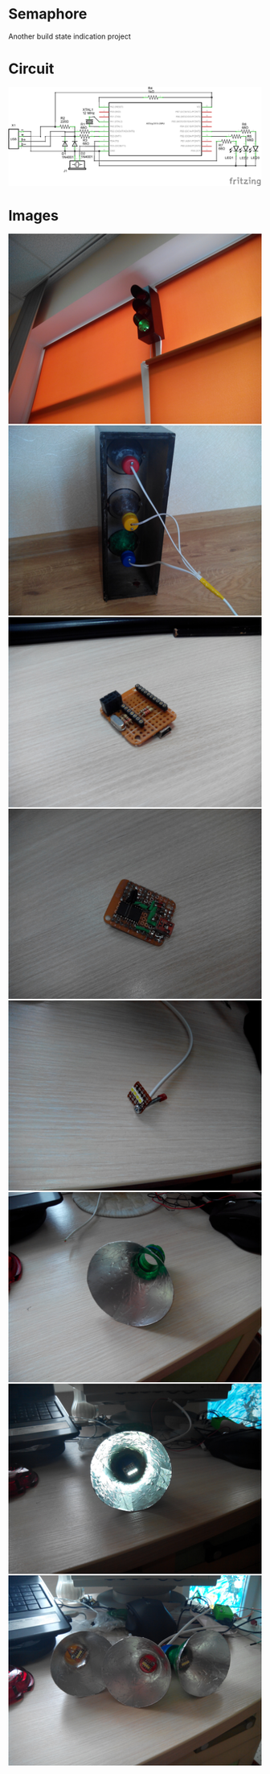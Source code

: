 Semaphore
=========

Another build state indication project

Circuit
=========
![Circuit](/usb_circuit/semaphore_circuit.png "Circuit")

Images
=========
![Complete](/images/IMG_20140908_161912.jpg "Complete")
![Inside](/images/IMG_20140812_172111.jpg "Inside")
![Circuit up](/images/IMG_20140901_103015.jpg "Circuit up")
![Circuit down](/images/IMG_20140901_103035.jpg "Circuit down")
![Diodes](/images/IMG_20140812_161348.jpg "Diodes")
![Bottle](/images/IMG_20140812_161704.jpg "Bottle")
![Lamp](/images/IMG_20140812_162410.jpg "Lamp")
![Lamps](/images/IMG_20140812_162616.jpg "Lamps")